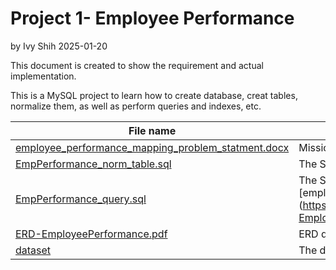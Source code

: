 # Project 1- Employee Performance
  by Ivy Shih   2025-01-20

This document is created to show the requirement and actual implementation.

This is a MySQL project to learn how to create database, creat tables, normalize them, as well as perform queries and indexes, etc.


|File name| Description|
|-|-|
|[employee_performance_mapping_problem_statment.docx](https://github.com/ivyshihwork/sl-ds-bootcamp/blob/main/2-SQL/1-EmployeePerformance/employee_performance_mapping_problem_statment.pdf)| Mission tasks and statements|
|[EmpPerformance_norm_table.sql](https://github.com/ivyshihwork/sl-ds-bootcamp/blob/main/2-SQL/1-EmployeePerformance/EmpPerformance_norm_table.sql)|The SQL file to create table, load data from csv, and normalize the tables|
|[EmpPerformance_query.sql](https://github.com/ivyshihwork/sl-ds-bootcamp/blob/main/2-SQL/1-EmployeePerformance/EmpPerformance_query.sql)|The SQL queries as requested in [employee_performance_mapping_problem_statment.docx](https://github.com/ivyshihwork/sl-ds-bootcamp/blob/main/2-SQL/1-EmployeePerformance/employee_performance_mapping_problem_statment.pdf|
|[ERD-EmployeePerformance.pdf](https://github.com/ivyshihwork/sl-ds-bootcamp/blob/main/2-SQL/1-EmployeePerformance/ERD-EmployeePerformance.pdf)|ERD diagram of the database|
|[dataset](https://github.com/ivyshihwork/sl-ds-bootcamp/tree/main/2-SQL/1-EmployeePerformance/dataset)|The directory that contains the csv to be loaded to the database|


